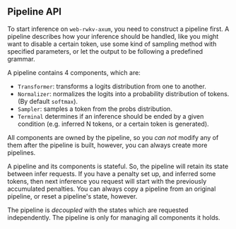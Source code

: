 #

## Pipeline API

To start inference on `web-rwkv-axum`, you need to construct a pipeline first. A pipeline describes how your inference should be handled, like you might want to disable a certain token, use some kind of sampling method with specified parameters, or let the output to be following a predefined grammar.

A pipeline contains 4 components, which are:

- `Transformer`: transforms a logits distribution from one to another.
- `Normalizer`: normalizes the logits into a probability distribution of tokens. (By default `softmax`).
- `Sampler`: samples a token from the probs distribution.
- `Terminal` determines if an inference should be ended by a given condition (e.g. inferred N tokens, or a certain token is generated).

All components are owned by the pipeline, so you *can not* modify any of them after the pipeline is built, however, you can always create more pipelines.

A pipeline and its components is stateful. So, the pipeline will retain its state between infer requests. If you have a penalty set up, and inferred some tokens, then next inference you request will start with the previously accumulated penalties. You can always copy a pipeline from an original pipeline, or reset a pipeline's state, however.

The pipeline is *decoupled* with the states which are requested independently. The pipeline is only for managing all components it holds.
